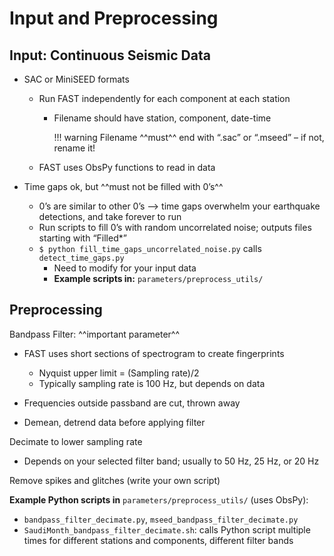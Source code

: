 # **Input and Preprocessing**

## Input: Continuous Seismic Data

* SAC or MiniSEED formats  
    * Run FAST independently for each component at each station  
      * Filename should have station, component, date-time  

        !!! warning
            Filename ^^must^^ end with “.sac” or “.mseed” – if not, rename it!  

    * FAST uses ObsPy functions to read in data  

* Time gaps ok, but ^^must not be filled with 0’s^^  
    * 0’s are similar to other 0’s --> time gaps overwhelm your earthquake detections, and take forever to run  
    * Run scripts to fill 0’s with random uncorrelated noise; outputs files starting with “Filled*”  
    * `$ python fill_time_gaps_uncorrelated_noise.py` calls `detect_time_gaps.py`  
      * Need to modify for your input data  
      * **Example scripts in:** `parameters/preprocess_utils/`  

## Preprocessing

Bandpass Filter: ^^important parameter^^  

  * FAST uses short sections of spectrogram to create fingerprints  
    * Nyquist upper limit = (Sampling rate)/2  
    * Typically sampling rate is 100 Hz, but depends on data  

  * Frequencies outside passband are cut, thrown away  
  * Demean, detrend data before applying filter  


Decimate to lower sampling rate

  *  Depends on your selected filter band; usually to 50 Hz, 25 Hz, or 20 Hz  

Remove spikes and glitches (write your own script)  

**Example Python scripts in** `parameters/preprocess_utils/` (uses ObsPy):  

  * `bandpass_filter_decimate.py`, `mseed_bandpass_filter_decimate.py`
  * `SaudiMonth_bandpass_filter_decimate.sh`: calls Python script multiple times for different stations and components, different filter bands  

